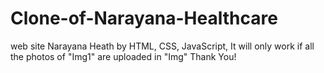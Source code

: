 # Clone-of-Narayana-Healthcare
web site Narayana Heath by HTML, CSS, JavaScript,
It will only work if all the photos of "Img1" are uploaded in "Img"
Thank You!

